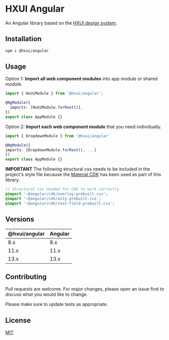 # HXUI Angular

An Angular library based on the [HXUI design system](https://hxui.io).

## Installation

```sh
npm i @hxui/angular
```

## Usage

Option 1:
**Import all web component modules** into app module or shared module.

```ts
import { HxUiModule } from '@hxui/angular';

@NgModule({
  imports: [HxUiModule.forRoot()],
})
export class AppModule {}
```

Option 2:
**Import each web component module** that you need individually.

```ts
import { DropdownModule } from '@hxui/angular'

@NgModule({
imports: [DropdownModule.forRoot(), ...]
})
export class AppModule {}
```

**IMPORTANT**
The following structural css needs to be included in the project's style file because the [Material CDK](https://material.angular.io/cdk/categories) has been used as part of this library.

```scss
// Structural css needed for CDK to work correctly
@import '~@angular/cdk/overlay-prebuilt.css';
@import '~@angular/cdk/a11y-prebuilt.css';
@import '~@angular/cdk/text-field-prebuilt.css';
```

## Versions

| @hxui/angular | Angular |
| ------------- | ------- |
| 8.x           | 8.x     |
| 11.x          | 11.x    |
| 13.x          | 13.x    |

## Contributing

Pull requests are welcome. For major changes, please open an issue first to discuss what you would like to change.

Please make sure to update tests as appropriate.

## License

[MIT](https://choosealicense.com/licenses/mit/)
